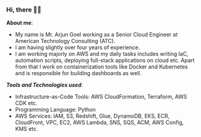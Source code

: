 ### Hi, there 🤷‍♀️

**About me**:

- My name is Mr. Arjun Goel working as a Senior Cloud Engineer at American Technology Consulting (ATC).
- I am having slightly over four years of experience.  
- I am working majorly on AWS and my daily tasks includes writing IaC, automation scripts, deploying full-stack applications on cloud etc. Apart from that I work on containerization tools like Docker and Kubernetes and is responsible for building dashboards as well.


***Tools and Technologies used***:
- Infrastructure-as-Code Tools: AWS CloudFormation, Terraform, AWS CDK etc.
- Programming Language: Python
- AWS Services: IAM, S3, Redshift, Glue, DynamoDB, EKS, ECR, CloudFront, VPC, EC2, AWS Lambda, SNS, SQS, ACM, AWS Config, KMS etc.